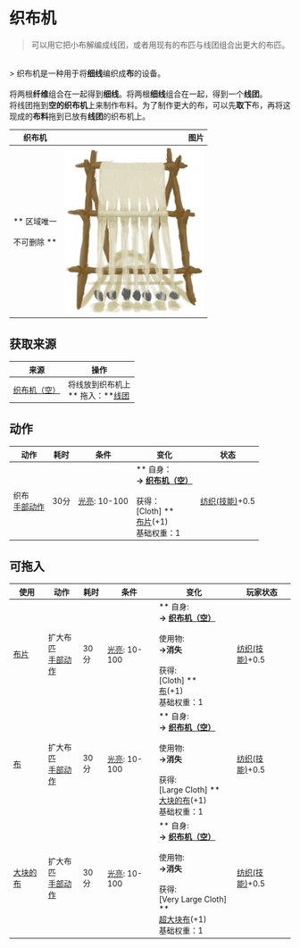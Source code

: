 # 织布机  
> 可以用它把小布解编成线团，或者用现有的布匹与线团组合出更大的布匹。  
<br>  
> 织布机是一种用于将<b>细线</b>编织成<b>布</b>的设备。<br><br>将两根<b>纤维</b>组合在一起得到<b>细线</b>。将两根<b>细线</b>组合在一起，得到一个<b>线团</b>。<br>将线团拖到<b>空的织布机</b>上来制作布料。为了制作更大的布，可以先<b>取下</b>布，再将这现成的<b>布料</b>拖到已放有<b>线团</b>的织布机上。  
  
  织布机  |   图片   
 ----  |  ----:   
 ** 区域唯一 **<br><br>** 不可删除 **  |  <img decoding="async" src="Sprite/LoomCloth.png" href="a.md" style="max-width:300px;max-height:300px;">   
  
## 获取来源  
来源  |  操作  
----  |  ----  
[织布机（空）](LoomEmpty.md)  |  将线放到织布机上<br>** 拖入：**[线团](YarnFiber.md)  
## 动作  
动作  |  耗时  |  条件  |  变化  |  状态  
----  |  ----  |  ----  |  ----  |  ----  
织布<br>[手部动作](HandAction.md)  |  30分  |  [光亮](Light.md): 10-100  |  ** 自身：**<br>→ [织布机（空）](LoomEmpty.md)<br><br>** 获得： **<br>** [Cloth]  **<br>  [布片](ClothSmall.md)(+1)<br>基础权重：1  |  [纺织(技能)](Skill_Tailoring.md)+0.5  
## 可拖入  
使用  |  动作  |  耗时  |  条件  |  变化  |  玩家状态  
----  |  ----  |  ----  |  ----  |  ----  |  ----  
[布片](ClothSmall.md)  |  扩大布匹<br>[手部动作](HandAction.md)  |  30分  |  [光亮](Light.md): 10-100  |  ** 自身: **<br>→ [织布机（空）](LoomEmpty.md)<br><br>** 使用物: **<br>→消失<br><br>** 获得: **<br>** [Cloth]  **<br>  [布](Cloth.md)(+1)<br>基础权重：1  |  [纺织(技能)](Skill_Tailoring.md)+0.5  
[布](Cloth.md)  |  扩大布匹<br>[手部动作](HandAction.md)  |  30分  |  [光亮](Light.md): 10-100  |  ** 自身: **<br>→ [织布机（空）](LoomEmpty.md)<br><br>** 使用物: **<br>→消失<br><br>** 获得: **<br>** [Large Cloth]  **<br>  [大块的布](ClothLarge.md)(+1)<br>基础权重：1  |  [纺织(技能)](Skill_Tailoring.md)+0.5  
[大块的布](ClothLarge.md)  |  扩大布匹<br>[手部动作](HandAction.md)  |  30分  |  [光亮](Light.md): 10-100  |  ** 自身: **<br>→ [织布机（空）](LoomEmpty.md)<br><br>** 使用物: **<br>→消失<br><br>** 获得: **<br>** [Very Large Cloth]  **<br>  [超大块布](ClothVeryLarge.md)(+1)<br>基础权重：1  |  [纺织(技能)](Skill_Tailoring.md)+0.5  


<script>document.title="织布机 - 卡牌生存百科 Card Survival Wiki";</script>